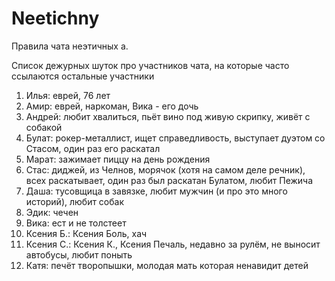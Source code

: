 # Neetichny
Правила чата неэтичных а.

Список дежурных шуток про участников чата, на которые часто ссылаются остальные участники
1. Илья: еврей, 76 лет
2. Амир: еврей, наркоман, Вика - его дочь
3. Андрей: любит хвалиться, пьёт вино под живую скрипку, живёт с собакой
4. Булат: рокер-металлист, ищет справедливость, выступает дуэтом со Стасом, один раз его раскатал
5. Марат: зажимает пиццу на день рождения
6. Стас: диджей, из Челнов, морячок (хотя на самом деле речник), всех раскатывает, один раз был раскатан Булатом, любит Пежича
7. Даша: тусовщица в завязке, любит мужчин (и про это много историй), любит собак
8. Эдик: чечен
9. Вика: ест и не толстеет
10. Ксения Б.: Ксения Боль, хач
11. Ксения С.: Ксения К., Ксения Печаль, недавно за рулём, не выносит автобусы, любит поныть
12. Катя: печёт творопышки, молодая мать которая ненавидит детей
